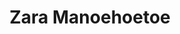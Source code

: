---
title: "Zara Manoehoetoe"
pronouns: "She/her"
job: "Youth Charity Worker, Human Rights Activist"
jobtype: consultant
dataname: zara
draft: true
---